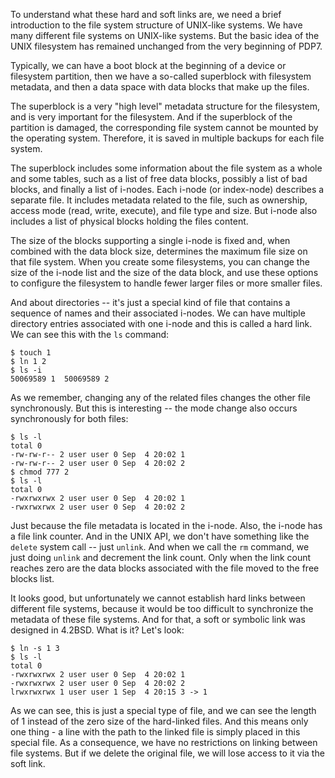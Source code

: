 To understand what these hard and soft links are, we need a brief introduction to the file system structure of UNIX-like systems. We have many different file systems on UNIX-like systems. But the basic idea of the UNIX filesystem has remained unchanged from the very beginning of PDP7.

Typically, we can have a boot block at the beginning of a device or filesystem partition, then we have a so-called superblock with filesystem metadata, and then a data space with data blocks that make up the files.

The superblock is a very "high level" metadata structure for the filesystem, and is very important for the filesystem. And if the superblock of the partition is damaged, the corresponding file system cannot be mounted by the operating system. Therefore, it is saved in multiple backups for each file system.

The superblock includes some information about the file system as a whole and some tables, such as a list of free data blocks, possibly a list of bad blocks, and finally a list of i-nodes. Each i-node (or index-node) describes a separate file. It includes metadata related to the file, such as ownership, access mode (read, write, execute), and file type and size. But i-node also includes a list of physical blocks holding the files content.

The size of the blocks supporting a single i-node is fixed and, when combined with the data block size, determines the maximum file size on that file system. When you create some filesystems, you can change the size of the i-node list and the size of the data block, and use these options to configure the filesystem to handle fewer larger files or more smaller files.

And about directories -- it's just a special kind of file that contains a sequence of names and their associated i-nodes. We can have multiple directory entries associated with one i-node and this is called a hard link. We can see this with the `ls` command:
```
$ touch 1
$ ln 1 2
$ ls -i
50069589 1  50069589 2
```
As we remember, changing any of the related files changes the other file synchronously. But this is interesting -- the mode change also occurs synchronously for both files:
```
$ ls -l
total 0
-rw-rw-r-- 2 user user 0 Sep  4 20:02 1
-rw-rw-r-- 2 user user 0 Sep  4 20:02 2
$ chmod 777 2
$ ls -l
total 0
-rwxrwxrwx 2 user user 0 Sep  4 20:02 1
-rwxrwxrwx 2 user user 0 Sep  4 20:02 2
```
Just because the file metadata is located in the i-node. Also, the i-node has a file link counter. And in the UNIX API, we don't have something like the `delete` system call -- just `unlink`. And when we call the `rm` command, we just doing `unlink` and decrement the link count. Only when the link count reaches zero are the data blocks associated with the file moved to the free blocks list.

It looks good, but unfortunately we cannot establish hard links between different file systems, because it would be too difficult to synchronize the metadata of these file systems. And for that, a soft or symbolic link was designed in 4.2BSD. What is it? Let's look:
```
$ ln -s 1 3
$ ls -l
total 0
-rwxrwxrwx 2 user user 0 Sep  4 20:02 1
-rwxrwxrwx 2 user user 0 Sep  4 20:02 2
lrwxrwxrwx 1 user user 1 Sep  4 20:15 3 -> 1
```
As we can see, this is just a special type of file, and we can see the length of 1 instead of the zero size of the hard-linked files. And this means only one thing - a line with the path to the linked file is simply placed in this special file. As a consequence, we have no restrictions on linking between file systems. But if we delete the original file, we will lose access to it via the soft link.
